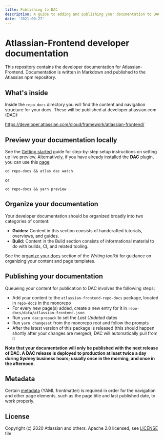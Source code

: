```yaml
---
title: Publishing to DAC
description: A guide to adding and publishing your documentation to DAC
date: '2021-09-27'
---
```


# Atlassian-Frontend developer documentation

This repository contains the developer documentation for Atlassian-Frontend. Documentation is written
in Markdown and published to the Atlassian npm repository.

## What's inside

Inside the `repo-docs` directory you will find the content and navigation structure for your docs. These will
be published at developer.atlassian.com (DAC):

<https://developer.atlassian.com/cloud/framework/atlassian-frontend/>

## Preview your documentation locally

See the [Getting started](https://developer.atlassian.com/platform/writing-toolkit/getting-started/) guide for step-by-step setup instructions on setting up live preview.
Alternatively, if you have already installed the **DAC** plugin, you can use this [page](https://developer.atlassian.com/platform/writing-toolkit/viewing-your-docs-locally/).

```
cd repo-docs && atlas dac watch
```

or

```
cd repo-docs && yarn preview
```

## Organize your documentation

Your developer documentation should be organized broadly into two categories of content:

- **Guides:** Content in this section consists of handcrafted tutorials, overviews, and guides.
- **Build:** Content in the Build section consists of informational material to do with builds, CI, and related tooling.

See the [organize your docs](https://developer.atlassian.com/platform/writing-toolkit/organizing-your-docs/)
section of the _Writing toolkit_ for guidance on organizing your content and page templates.

## Publishing your documentation

Queueing your content for publication to DAC involves the following steps:

- Add your content to the `atlassian-frontend-repo-docs` package, located in `repo-docs` in the monorepo
- For every new page(s) added, create a new entry for it in `repo-docs/data/atlassian-frontend.json`
- Run `yarn dac:prepack` to set the _Last Updated_ dates
- Run `yarn changeset` from the monorepo root and follow the prompts
- After the latest version of this package is released (this should happen shortly after your changes are merged), DAC will automatically pull from it

**Note that your documentation will only be published with the next release of DAC. A DAC release is deployed to production at least twice a day during Sydney business hours; usually once in the morning, and once in the afternoon.**

## Metadata

Certain [metadata](https://developer.atlassian.com/platform/writing-toolkit/metadata/) (YAML
frontmatter) is required in order for the navigation and other page elements, such as the
page title and last published date, to work properly.

## License

Copyright (c) 2020 Atlassian and others.
Apache 2.0 licensed, see [LICENSE](http://www.apache.org/licenses/LICENSE-2.0) file.
